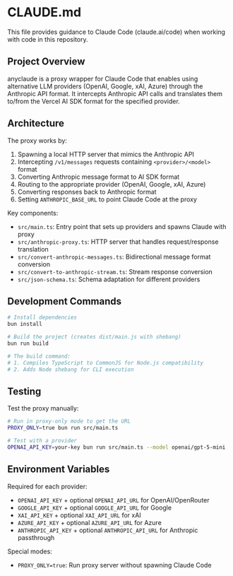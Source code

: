 # CLAUDE.md

This file provides guidance to Claude Code (claude.ai/code) when working with code in this repository.

## Project Overview

anyclaude is a proxy wrapper for Claude Code that enables using alternative LLM providers (OpenAI, Google, xAI, Azure) through the Anthropic API format. It intercepts Anthropic API calls and translates them to/from the Vercel AI SDK format for the specified provider.

## Architecture

The proxy works by:

1. Spawning a local HTTP server that mimics the Anthropic API
2. Intercepting `/v1/messages` requests containing `<provider>/<model>` format
3. Converting Anthropic message format to AI SDK format
4. Routing to the appropriate provider (OpenAI, Google, xAI, Azure)
5. Converting responses back to Anthropic format
6. Setting `ANTHROPIC_BASE_URL` to point Claude Code at the proxy

Key components:

- `src/main.ts`: Entry point that sets up providers and spawns Claude with proxy
- `src/anthropic-proxy.ts`: HTTP server that handles request/response translation
- `src/convert-anthropic-messages.ts`: Bidirectional message format conversion
- `src/convert-to-anthropic-stream.ts`: Stream response conversion
- `src/json-schema.ts`: Schema adaptation for different providers

## Development Commands

```bash
# Install dependencies
bun install

# Build the project (creates dist/main.js with shebang)
bun run build

# The build command:
# 1. Compiles TypeScript to CommonJS for Node.js compatibility
# 2. Adds Node shebang for CLI execution
```

## Testing

Test the proxy manually:

```bash
# Run in proxy-only mode to get the URL
PROXY_ONLY=true bun run src/main.ts

# Test with a provider
OPENAI_API_KEY=your-key bun run src/main.ts --model openai/gpt-5-mini
```

## Environment Variables

Required for each provider:

- `OPENAI_API_KEY` + optional `OPENAI_API_URL` for OpenAI/OpenRouter
- `GOOGLE_API_KEY` + optional `GOOGLE_API_URL` for Google
- `XAI_API_KEY` + optional `XAI_API_URL` for xAI
- `AZURE_API_KEY` + optional `AZURE_API_URL` for Azure
- `ANTHROPIC_API_KEY` + optional `ANTHROPIC_API_URL` for Anthropic passthrough

Special modes:

- `PROXY_ONLY=true`: Run proxy server without spawning Claude Code
